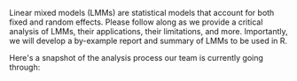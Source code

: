 Linear mixed models (LMMs) are statistical models that account for both fixed and random effects. Please follow along as we provide a critical analysis of LMMs, their applications, their limitations, and more. Importantly, we will develop a by-example report and summary of LMMs to be used in R. 

Here's a snapshot of the analysis process our team is currently going through:
